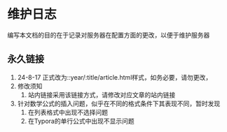 # 维护日志
编写本文档的目的在于记录对服务器在配置方面的更改，以便于维护服务器

## 永久链接
1. 24-8-17 正式改为::year/:title/article.html样式，如务必要，请勿更改，
2. 修改须知
   1. 站内链接采用该链接方式，请修改对应文章的站内链接 
3. 针对数学公式的插入问题，似乎在不同的格式条件下其表现不同，暂时发现
   1. 在列表格式中出现不选择问题
   2. 在Typora的单行公式中出现不显示问题